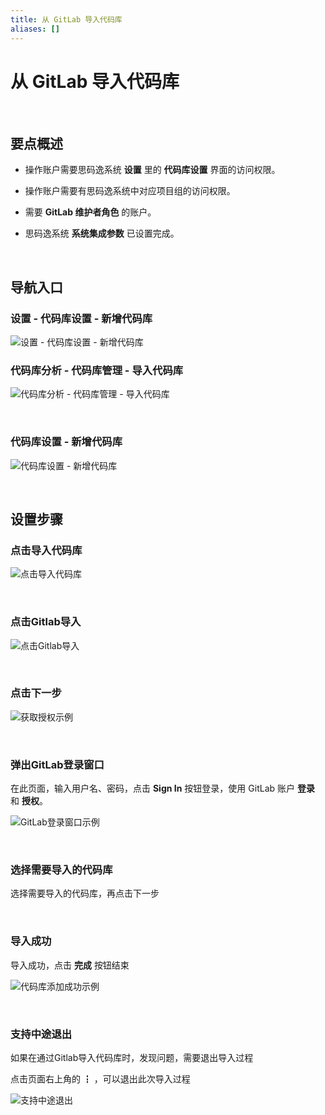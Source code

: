 ```yaml
---
title: 从 GitLab 导入代码库
aliases: []
---
```


# 从 GitLab 导入代码库

<br />

## 要点概述

-   操作账户需要思码逸系统 **设置** 里的 **代码库设置** 界面的访问权限。

-   操作账户需要有思码逸系统中对应项目组的访问权限。

-   需要 **GitLab 维护者角色** 的账户。

-   思码逸系统 **系统集成参数** 已设置完成。

<br />

## 导航入口

### 设置 - 代码库设置 - 新增代码库

![设置 - 代码库设置 - 新增代码库](https://release-note.oss-cn-hongkong.aliyuncs.com/2022_v2/47_gitlab_import_repo_01.png)

### 代码库分析 - 代码库管理 - 导入代码库

![代码库分析 - 代码库管理 - 导入代码库](https://release-note.oss-cn-hongkong.aliyuncs.com/2022_v2/48_gitlab_import_repo_02.png)

<br />

### 代码库设置 - 新增代码库

![代码库设置 - 新增代码库](https://release-note.oss-cn-hongkong.aliyuncs.com/img/New_Repository_2.png)

<br />

## 设置步骤

### 点击导入代码库

![点击导入代码库](https://release-note.oss-cn-hongkong.aliyuncs.com/2022_v2/49_gitlab_import_repo_03.png)

<br />

### 点击Gitlab导入

![点击Gitlab导入](https://release-note.oss-cn-hongkong.aliyuncs.com/2022_v2/50_gitlab_import_repo_04.png)

<br />

### 点击下一步

![获取授权示例](https://release-note.oss-cn-hongkong.aliyuncs.com/2022_v2/51_gitlab_import_repo_05.png)

<br />

### 弹出GitLab登录窗口

在此页面，输入用户名、密码，点击 **Sign In** 按钮登录，使用 GitLab 账户 **登录** 和 **授权**。

![GitLab登录窗口示例](https://release-note.oss-cn-hongkong.aliyuncs.com/2022_v2/52_gitlab_import_repo_06.png)

<br />

### 选择需要导入的代码库

选择需要导入的代码库，再点击下一步

<br />

### 导入成功

导入成功，点击 **完成** 按钮结束

![代码库添加成功示例](https://release-note.oss-cn-hongkong.aliyuncs.com/2022_v2/53_gitlab_import_repo_07.png)

<br />

### 支持中途退出

如果在通过Gitlab导入代码库时，发现问题，需要退出导入过程

点击页面右上角的  ┇ ，可以退出此次导入过程

![支持中途退出](https://release-note.oss-cn-hongkong.aliyuncs.com/2022_v2/54_gitlab_import_repo_08.png)

<br />

